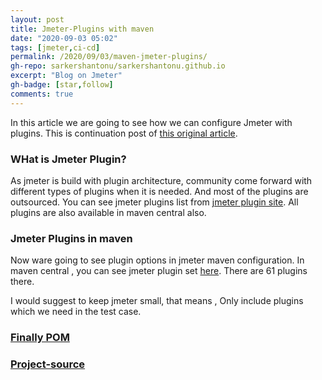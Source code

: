```yaml
---
layout: post
title: Jmeter-Plugins with maven
date: "2020-09-03 05:02"
tags: [jmeter,ci-cd]
permalink: /2020/09/03/maven-jmeter-plugins/
gh-repo: sarkershantonu/sarkershantonu.github.io
excerpt: "Blog on Jmeter"
gh-badge: [star,follow]
comments: true
---
```

In this article we are going to see how we can configure Jmeter with plugins. This is continuation post of [this original article](https://sarkershantonu.github.io/2020/08/28/maven-jmeter/).

### WHat is Jmeter Plugin? 
As jmeter is build with plugin architecture, community come forward with different types of plugins when it is needed. And most of the plugins are outsourced. 
You can see jmeter plugins list from [jmeter plugin site](https://jmeter-plugins.org/). All plugins are also available in maven central also. 

### Jmeter Plugins in maven
Now ware going to see plugin options in jmeter maven configuration. In maven central , you can see jmeter plugin set [here](https://mvnrepository.com/artifact/kg.apc). There are 61 plugins there. 

I would suggest to keep jmeter small, that means , Only include plugins which we need in the test case. 



### [Finally POM ](https://github.com/sarkershantonu/jmeter-novice-to-advance/blob/master/jmeter-maven-examples/jmeter-plugins/pom.xml)

### [Project-source](https://github.com/sarkershantonu/jmeter-novice-to-advance/tree/master/jmeter-maven-examples/jmeter-plugins)